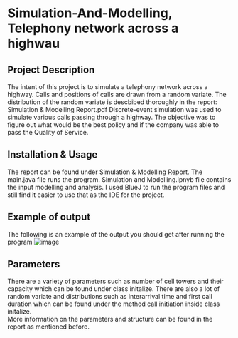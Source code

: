 # Simulation-And-Modelling, Telephony network across a highwau

## Project Description
The intent of this project is to simulate a telephony network across a highway. Calls and positions of calls are drawn from a random variate.
The distribution of the random variate is descbibed thoroughly in the report: Simulation & Modelling Report.pdf
Discrete-event simulation was used to simulate various calls passing through a highway.
The objective was to figure out what would be the best policy and if the company was able to pass the Quality of Service.

## Installation & Usage

The report can be found under Simulation & Modelling Report. 
The main.java file runs the program.
Simulation and Modelling.ipnyb file contains the input modelling and analysis. 
I used BlueJ to run the program files and still find it easier to use that as the IDE for the project. 

## Example of output
The following is an example of the output you should get after running the program
![image](https://github.com/Samarth26/Simulation-And-Modelling/assets/30769771/89745be0-dd00-482e-a324-8b399a228c27)

## Parameters
There are a variety of parameters such as number of cell towers and their capacity which can be found under class initalize. 
There are also a lot of random variate and distributions such as interarrival time and first call duration which can be found under the method call initiation inside class initalize.  
More information on the parameters and structure can be found in the report as mentioned before. 
